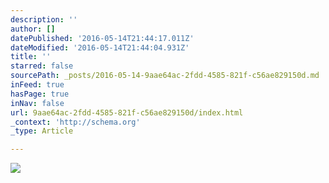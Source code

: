 ```yaml
---
description: ''
author: []
datePublished: '2016-05-14T21:44:17.011Z'
dateModified: '2016-05-14T21:44:04.931Z'
title: ''
starred: false
sourcePath: _posts/2016-05-14-9aae64ac-2fdd-4585-821f-c56ae829150d.md
inFeed: true
hasPage: true
inNav: false
url: 9aae64ac-2fdd-4585-821f-c56ae829150d/index.html
_context: 'http://schema.org'
_type: Article

---
```

![](https://the-grid-user-content.s3-us-west-2.amazonaws.com/8d592164-f1b6-4857-9a09-b801b8df444f.jpg)